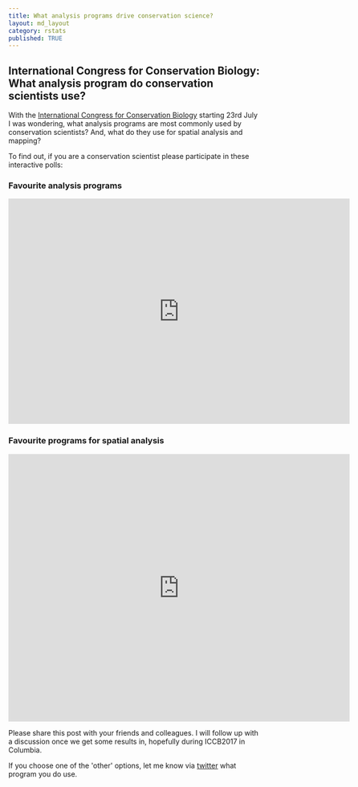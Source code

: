 ```yaml
---
title: What analysis programs drive conservation science?
layout: md_layout
category: rstats
published: TRUE
---
```


## International Congress for Conservation Biology: What analysis program do conservation scientists use?

With the [International Congress for Conservation Biology](http://conbio.org/mini-sites/iccb-2017) starting 23rd July I was wondering, what analysis programs are most commonly used by conservation scientists? And, what do they use for spatial analysis and mapping?

To find out, if you are a conservation scientist please participate in these interactive polls:

### Favourite analysis programs
<iframe src="http://www.strawpoll.me/embed_1/13492706" style="width:680px;height:449px;border:0;">Loading poll...</iframe>

### Favourite programs for spatial analysis

<iframe src="http://www.strawpoll.me/embed_1/13492763" style="width:680px;height:533px;border:0;">Loading poll...</iframe>

Please share this post with your friends and colleagues. I will follow up with a discussion once we get some results in, hopefully during ICCB2017 in Columbia.

If you choose one of the 'other' options, let me know via [twitter](https://twitter.com/bluecology/) what program you do use.
